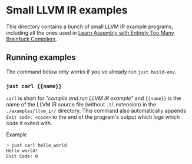 # Small LLVM IR examples

This directory contains a bunch of small LLVM IR example programs, including all the ones used in [Learn Assembly with Entirely Too Many Brainfuck Compilers](https://github.com/pretzelhammer/rust-blog/blob/master/posts/too-many-brainfuck-compilers.md).

## Running examples

The command below _only works_ if you've already run `just build-env`.

### `just carl {{name}}`

`carl` is short for *"compile and run LLVM IR example"* and `{{name}}` is the name of the LLVM IR source file (without `.ll` extension) in the `./examples/llvm_ir/` directory. This command also automatically appends `Exit code: <code>` to the end of the program's output which logs which code it exited with.

Example

```sh
> just carl hello_world
Hello world!
Exit Code: 0
```
